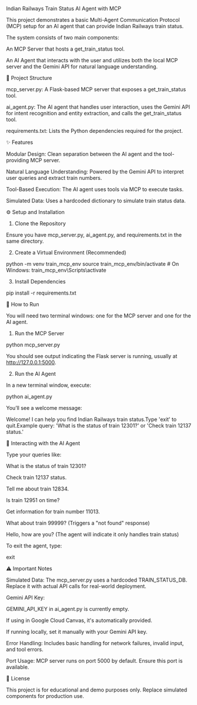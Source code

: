 Indian Railways Train Status AI Agent with MCP

This project demonstrates a basic Multi-Agent Communication Protocol (MCP) setup for an AI agent that can provide Indian Railways train status.

The system consists of two main components:

An MCP Server that hosts a get_train_status tool.

An AI Agent that interacts with the user and utilizes both the local MCP server and the Gemini API for natural language understanding.

📁 Project Structure

mcp_server.py: A Flask-based MCP server that exposes a get_train_status tool.

ai_agent.py: The AI agent that handles user interaction, uses the Gemini API for intent recognition and entity extraction, and calls the get_train_status tool.

requirements.txt: Lists the Python dependencies required for the project.

✨ Features

Modular Design: Clean separation between the AI agent and the tool-providing MCP server.

Natural Language Understanding: Powered by the Gemini API to interpret user queries and extract train numbers.

Tool-Based Execution: The AI agent uses tools via MCP to execute tasks.

Simulated Data: Uses a hardcoded dictionary to simulate train status data.

⚙️ Setup and Installation

1. Clone the Repository

Ensure you have mcp_server.py, ai_agent.py, and requirements.txt in the same directory.

2. Create a Virtual Environment (Recommended)

python -m venv train_mcp_env
source train_mcp_env/bin/activate  # On Windows: train_mcp_env\Scripts\activate

3. Install Dependencies

pip install -r requirements.txt

🚀 How to Run

You will need two terminal windows: one for the MCP server and one for the AI agent.

1. Run the MCP Server

python mcp_server.py

You should see output indicating the Flask server is running, usually at http://127.0.0.1:5000.

2. Run the AI Agent

In a new terminal window, execute:

python ai_agent.py

You’ll see a welcome message:

Welcome! I can help you find Indian Railways train status.Type 'exit' to quit.Example query: 'What is the status of train 12301?' or 'Check train 12137 status.'

💬 Interacting with the AI Agent

Type your queries like:

What is the status of train 12301?

Check train 12137 status.

Tell me about train 12834.

Is train 12951 on time?

Get information for train number 11013.

What about train 99999? (Triggers a "not found" response)

Hello, how are you? (The agent will indicate it only handles train status)

To exit the agent, type:

exit

⚠️ Important Notes

Simulated Data: The mcp_server.py uses a hardcoded TRAIN_STATUS_DB. Replace it with actual API calls for real-world deployment.

Gemini API Key:

GEMINI_API_KEY in ai_agent.py is currently empty.

If using in Google Cloud Canvas, it's automatically provided.

If running locally, set it manually with your Gemini API key.

Error Handling: Includes basic handling for network failures, invalid input, and tool errors.

Port Usage: MCP server runs on port 5000 by default. Ensure this port is available.

📄 License

This project is for educational and demo purposes only. Replace simulated components for production use.


